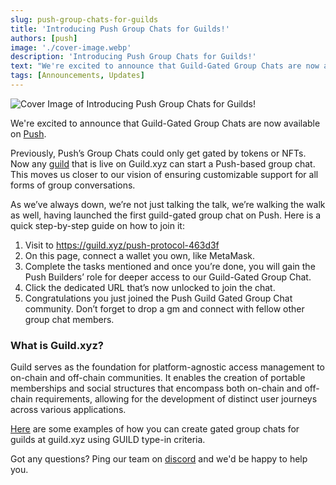 ```yaml
---
slug: push-group-chats-for-guilds
title: 'Introducing Push Group Chats for Guilds!'
authors: [push]
image: './cover-image.webp'
description: 'Introducing Push Group Chats for Guilds!'
text: "We're excited to announce that Guild-Gated Group Chats are now available on Push."
tags: [Announcements, Updates]
---
```


![Cover Image of Introducing Push Group Chats for Guilds!](./cover-image.gif)

<!--truncate-->

We're excited to announce that Guild-Gated Group Chats are now available on [Push](https://app.push.org/welcome). 

Previously, Push’s Group Chats could only get gated by tokens or NFTs. Now any [guild](https://guild.xyz/explorer) that is live on Guild.xyz can start a Push-based group chat. This moves us closer to our vision of ensuring customizable support for all forms of group conversations. 

As we’ve always down, we’re not just talking the talk, we’re walking the walk as well, having launched the first guild-gated group chat on Push. Here is a quick step-by-step guide on how to join it: 

1. Visit to https://guild.xyz/push-protocol-463d3f 
2.  On this page, connect a wallet you own, like MetaMask.
3. Complete the tasks mentioned and once you’re done, you will gain the Push Builders’ role for deeper access to our Guild-Gated Group Chat.
4. Click the dedicated URL that’s now unlocked to join the chat. 
5. Congratulations you just joined the Push Guild Gated Group Chat community. Don’t forget to drop a gm and connect with fellow other group chat members.

### What is Guild.xyz?

Guild serves as the foundation for platform-agnostic access management to on-chain and off-chain communities. It enables the creation of portable memberships and social structures that encompass both on-chain and off-chain requirements, allowing for the development of distinct user journeys across various applications. 

[Here](https://push.org/docs/chat/build/conditional-rules-for-group/#guild-gated-group-example) are some examples of how you can create gated group chats for guilds at guild.xyz using GUILD type-in criteria.

Got any questions? Ping our team on [discord](discord.gg/pushprotocol) and we'd be happy to help you.